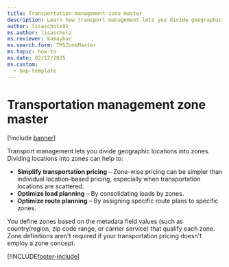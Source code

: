 ```yaml
---
title: Transportation management zone master
description: Learn how transport management lets you divide geographic locations into zones, including definitions for various pricing modules.
author: lisascholz91
ms.author: lisascholz
ms.reviewer: kamaybac
ms.search.form: TMSZoneMaster
ms.topic: how-to
ms.date: 02/12/2025
ms.custom: 
  - bap-template
---
```


# Transportation management zone master

[!include [banner](../includes/banner.md)]

Transport management lets you divide geographic locations into zones. Dividing locations into zones can help to:

- **Simplify transportation pricing** – Zone-wise pricing can be simpler than individual location-based pricing, especially when transportation locations are scattered.
- **Optimize load planning** – By consolidating loads by zones.
- **Optimize route planning** – By assigning specific route plans to specific zones.

You define zones based on the metadata field values (such as country/region, zip code range, or carrier service) that qualify each zone. Zone definitions aren't required if your transportation pricing doesn't employ a zone concept.

[!INCLUDE[footer-include](../../includes/footer-banner.md)]
